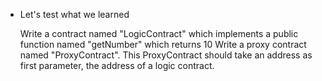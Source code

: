 * Let's test what we learned

  Write a contract named "LogicContract" which implements a public function named "getNumber" which returns 10
  Write a proxy contract named "ProxyContract". This ProxyContract should take an address as first parameter, the address of a logic contract.